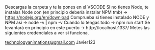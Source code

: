 Descargas la carpeta y te la pones en el VSCODE
Si no tienes Node, te instalas Node con (en principio debería instalar NPM tmb) -> https://nodejs.org/en/download
Comprueba si tienes instalado NODE y NPM así -> node -v | npm -v
Cuando lo tengas todo -> npm run start 
Se levantará en principio en este puerto -> http://localhost:1337/
Metes las siguientes credenciales a ver si funciona, 

technologyanimations@gmail.com
Javier123
